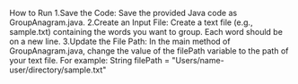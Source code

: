 How to Run
1.Save the Code: Save the provided Java code as GroupAnagram.java.
2.Create an Input File: Create a text file (e.g., sample.txt) containing the words you want to group. 
Each word should be on a new line.
3.Update the File Path: In the main method of GroupAnagram.java, 
change the value of the filePath variable to the path of your text file. For example:
String filePath = "Users/name-user/directory/sample.txt"
